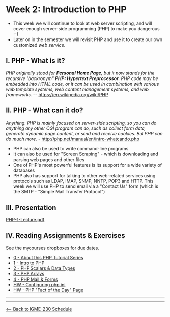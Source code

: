 # Week 2: Introduction to PHP
- This week we will continue to look at web server scripting, and will cover enough server-side programming (PHP) to make you dangerous :-)
- Later on in the semester we will revisit PHP and use it to create our own customized *web service*.

## I. PHP - What is it?
*PHP originally stood for **Personal Home Page**, but it now stands for the recursive "backronym" **PHP: Hypertext Preprocessor**. PHP code may be embedded into HTML code, or it can be used in combination with various web template systems, web content management systems, and web frameworks.* -- https://en.wikipedia.org/wiki/PHP

## II. PHP - What can it do?
*Anything. PHP is mainly focused on server-side scripting, so you can do anything any other CGI program can do, such as collect form data, generate dynamic page content, or send and receive cookies. But PHP can do much more.* - http://php.net/manual/en/intro-whatcando.php

- PHP can also be used to write command-line programs
- It can also be used for "Screen Scraping" - which is downloading and parsing web pages and other files
- One of PHP's most powerful features is its support for a wide variety of databases
- PHP also has support for talking to other web-related services using protocols such as LDAP, IMAP, SNMP, NNTP, POP3 and HTTP. This week we will use PHP to send email via a "Contact Us" form (which is the SMTP - "Simple Mail Transfer Protocol")

## III. Presentation

[PHP-1-Lecture.pdf](../presentations/PHP-1-Lecture.pdf)
  
## IV. Reading Assignments & Exercises
See the mycourses dropboxes for due dates.

- [0 - About this PHP Tutorial Series](../notes/php-0.md)
- [1 - Intro to PHP](../notes/php-1.md)
- [2 - PHP Scalars & Data Types](../notes/php-2.md)
- [3 - PHP Arrays](../notes/php-3.md)
- [4 - PHP Mail & Forms](../notes/php-4.md)
- [HW - Configuring php.ini](../notes/HW-php-ini.md)
- [HW - PHP "Fact of the Day" Page](../notes/HW-php-fact-of-the-day.md)


<hr><hr>

[<-- Back to IGME-230 Schedule](../schedule.md)
